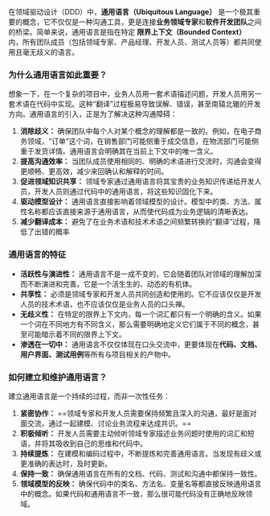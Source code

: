 在领域驱动设计（DDD）中，**通用语言（Ubiquitous Language）** 是一个极其重要的概念，它不仅仅是一种沟通工具，更是连接**业务领域专家**和**软件开发团队**之间的桥梁。简单来说，通用语言是指在特定 **限界上下文（Bounded Context）** 内，所有团队成员（包括领域专家、产品经理、开发人员、测试人员等）都共同使用且毫无歧义的语言。

### 为什么通用语言如此重要？

想象一下，在一个复杂的项目中，业务人员用一套术语描述问题，开发人员用另一套术语在代码中实现。这种“翻译”过程极易导致误解、错误，甚至南辕北辙的开发方向。通用语言的引入，正是为了解决这种沟通障碍：

1. **消除歧义：** 确保团队中每个人对某个概念的理解都是一致的。例如，在电子商务领域，“订单”这个词，在销售部门可能侧重于成交信息，在物流部门可能侧重于发货详情。通用语言会明确其在当前上下文中的唯一含义。
2. **提高沟通效率：** 当团队成员使用相同的、明确的术语进行交流时，沟通会变得更顺畅、更高效，减少来回确认和解释的时间。
3. **促进领域知识共享：** 领域专家通过通用语言将其宝贵的业务知识传递给开发人员，开发人员则通过代码中的通用语言，将这些知识固化下来。
4. **驱动模型设计：** 通用语言直接影响着领域模型的设计。模型中的类、方法、属性名称都应该直接来源于通用语言，从而使代码成为业务逻辑的清晰表达。
5. **减少翻译成本：** 避免了在业务术语和技术术语之间频繁转换的“翻译”过程，降低了出错的概率

### 通用语言的特征

- **活跃性与演进性：** 通用语言不是一成不变的，它会随着团队对领域的理解加深而不断演进和完善。它是一个活生生的、动态的有机体。
- **共享性：** 必须是领域专家和开发人员共同创造和使用的。它不应该仅仅是开发人员的技术术语，也不应该仅仅是业务人员的口头禅。
- **无歧义性：** 在特定的限界上下文内，每一个词汇都只有一个明确的含义。如果一个词在不同地方有不同含义，那么需要明确地定义它们属于不同的概念，甚至可能暗示着不同的限界上下文。
- **渗透在一切中：** 通用语言不仅仅体现在口头交流中，更要体现在**代码、文档、用户界面、测试用例**等所有与项目相关的产物中。

### 如何建立和维护通用语言？

建立通用语言是一个持续的过程，而非一次性任务：

1. **紧密协作：** ==领域专家和开发人员需要保持频繁且深入的沟通，最好是面对面交流，通过一起建模、讨论业务流程来达成共识。==
2. **积极倾听：** 开发人员需要主动倾听领域专家描述业务问题时使用的词汇和短语，并将其吸收到自己的思维和代码中。
3. **持续提炼：** 在建模和编码过程中，不断提炼和完善通用语言。当发现有歧义或更准确的表达时，及时更新。
4. **保持一致：** 确保通用语言在所有的文档、代码、测试和沟通中都保持一致性。
5. **领域模型的反映：** 确保代码中的类名、方法名、变量名等都直接反映通用语言中的概念。如果代码和通用语言不一致，那么很可能代码没有正确地反映领域。